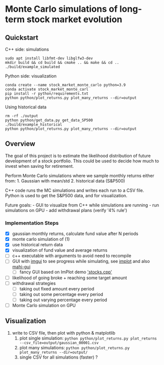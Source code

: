 # Monte Carlo simulations of long-term stock market evolution

## Quickstart

C++ side: simulations

```
sudo apt install libfmt-dev libglfw3-dev
mkdir build && cd build && cmake .. && make && cd ..
./build/example_simulated
```

Python side: visualization

```
conda create --name stock_market_monte_carlo python=3.9
conda activate stock_market_monte_carl
pip install -r python/requirements.txt
python python/plot_returns.py plot_many_returns --dir=output
```

Using historical data

```
rm -rf ./output
python python/get_data.py get_data_SP500
./build/example_historical
python python/plot_returns.py plot_many_returns --dir=output
```

## Overview

The goal of this project is to estimate the likelihood distribution of future development of a stock portfolio.
This could be used to decide how much to invest when saving for retirement.

Perform Monte Carlo simulations where we sample monthly returns either from:
    1. Gaussian with mean/std
    2. historical data (S&P500)

C++ code runs the MC simulations and writes each run to a CSV file.
Python is used to get the S&P500 data, and for visualization.

Future goals: 
    - GUI to visualize from C++ while simulations are running
    - run simulations on GPU
    - add withdrawal plans (verify '4% rule')

### Implementation Steps

- [x] gaussian monthly returns, calculate fund value after N periods
- [x] monte carlo simulation of (1)
- [x] use historical return data
- [x] visualization of fund value and average returns
- [ ] c++ executable with arguments to avoid need to recompile
- [ ] GUI with [imgui](https://github.com/ocornut/imgui) to see progress while simulating, see [implot](https://github.com/epezent/implot) and also [mahi-gui](https://github.com/mahilab/mahi-gui)
  - [ ] fancy GUI based on ImPlot demo ['stocks.cpp'](https://github.com/epezent/implot_demos)
- [ ] likelihood of going broke + reaching some target amount
- [ ] withdrawal strategies
  - [ ] taking out fixed amount every period
  - [ ] taking out some percentage every period
  - [ ] taking out varying percentage every period
- [ ] Monte Carlo simulation on GPU

## Visualization

1. write to CSV file, then plot with python & matplotlib
    1. plot single simulation: `python python/plot_returns.py plot_returns --csv_file=output/gaussian_00001.csv`
    2. plot many simulations: `python python/plot_returns.py plot_many_returns --dir=output/`
    3. single CSV for all simulations (faster) ?
